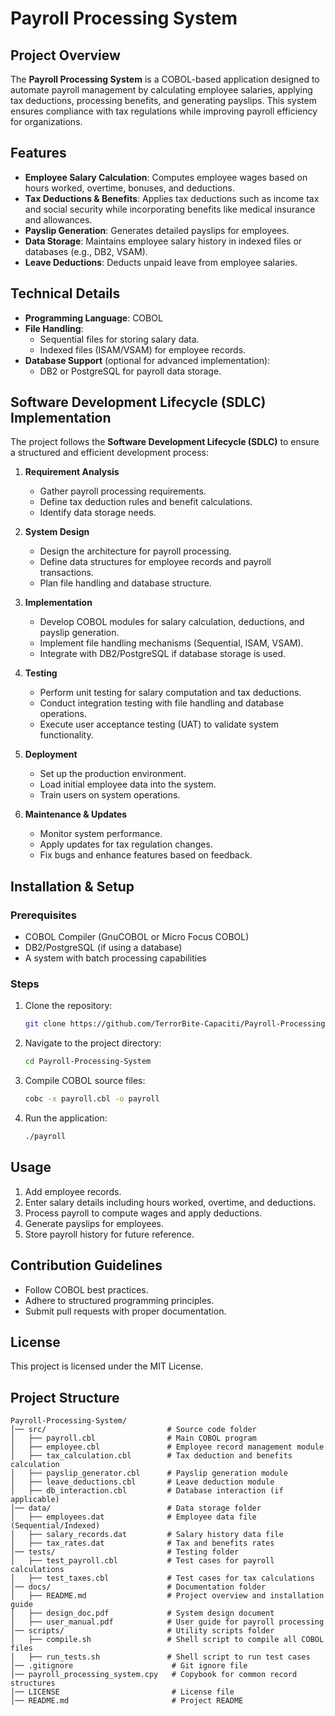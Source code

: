 # Payroll Processing System

## Project Overview
The **Payroll Processing System** is a COBOL-based application designed to automate payroll management by calculating employee salaries, applying tax deductions, processing benefits, and generating payslips. This system ensures compliance with tax regulations while improving payroll efficiency for organizations.

## Features
- **Employee Salary Calculation**: Computes employee wages based on hours worked, overtime, bonuses, and deductions.
- **Tax Deductions & Benefits**: Applies tax deductions such as income tax and social security while incorporating benefits like medical insurance and allowances.
- **Payslip Generation**: Generates detailed payslips for employees.
- **Data Storage**: Maintains employee salary history in indexed files or databases (e.g., DB2, VSAM).
- **Leave Deductions**: Deducts unpaid leave from employee salaries.

## Technical Details
- **Programming Language**: COBOL
- **File Handling**:
  - Sequential files for storing salary data.
  - Indexed files (ISAM/VSAM) for employee records.
- **Database Support** (optional for advanced implementation):
  - DB2 or PostgreSQL for payroll data storage.

## Software Development Lifecycle (SDLC) Implementation
The project follows the **Software Development Lifecycle (SDLC)** to ensure a structured and efficient development process:

1. **Requirement Analysis**
   - Gather payroll processing requirements.
   - Define tax deduction rules and benefit calculations.
   - Identify data storage needs.

2. **System Design**
   - Design the architecture for payroll processing.
   - Define data structures for employee records and payroll transactions.
   - Plan file handling and database structure.

3. **Implementation**
   - Develop COBOL modules for salary calculation, deductions, and payslip generation.
   - Implement file handling mechanisms (Sequential, ISAM, VSAM).
   - Integrate with DB2/PostgreSQL if database storage is used.

4. **Testing**
   - Perform unit testing for salary computation and tax deductions.
   - Conduct integration testing with file handling and database operations.
   - Execute user acceptance testing (UAT) to validate system functionality.

5. **Deployment**
   - Set up the production environment.
   - Load initial employee data into the system.
   - Train users on system operations.

6. **Maintenance & Updates**
   - Monitor system performance.
   - Apply updates for tax regulation changes.
   - Fix bugs and enhance features based on feedback.

## Installation & Setup
### Prerequisites
- COBOL Compiler (GnuCOBOL or Micro Focus COBOL)
- DB2/PostgreSQL (if using a database)
- A system with batch processing capabilities

### Steps
1. Clone the repository:
   ```sh
   git clone https://github.com/TerrorBite-Capaciti/Payroll-Processing-System
   ```
2. Navigate to the project directory:
   ```sh
   cd Payroll-Processing-System
   ```
3. Compile COBOL source files:
   ```sh
   cobc -x payroll.cbl -o payroll
   ```
4. Run the application:
   ```sh
   ./payroll
   ```

## Usage
1. Add employee records.
2. Enter salary details including hours worked, overtime, and deductions.
3. Process payroll to compute wages and apply deductions.
4. Generate payslips for employees.
5. Store payroll history for future reference.

## Contribution Guidelines
- Follow COBOL best practices.
- Adhere to structured programming principles.
- Submit pull requests with proper documentation.

## License
This project is licensed under the MIT License.

## Project Structure
```
Payroll-Processing-System/
│── src/                           # Source code folder
│   ├── payroll.cbl                # Main COBOL program
│   ├── employee.cbl               # Employee record management module
│   ├── tax_calculation.cbl        # Tax deduction and benefits calculation
│   ├── payslip_generator.cbl      # Payslip generation module
│   ├── leave_deductions.cbl       # Leave deduction module
│   ├── db_interaction.cbl         # Database interaction (if applicable)
│── data/                          # Data storage folder
│   ├── employees.dat              # Employee data file (Sequential/Indexed)
│   ├── salary_records.dat         # Salary history data file
│   ├── tax_rates.dat              # Tax and benefits rates
│── tests/                         # Testing folder
│   ├── test_payroll.cbl           # Test cases for payroll calculations
│   ├── test_taxes.cbl             # Test cases for tax calculations
│── docs/                          # Documentation folder
│   ├── README.md                  # Project overview and installation guide
│   ├── design_doc.pdf             # System design document
│   ├── user_manual.pdf            # User guide for payroll processing
│── scripts/                       # Utility scripts folder
│   ├── compile.sh                 # Shell script to compile all COBOL files
│   ├── run_tests.sh               # Shell script to run test cases
│── .gitignore                      # Git ignore file
│── payroll_processing_system.cpy   # Copybook for common record structures
│── LICENSE                         # License file
│── README.md                       # Project README